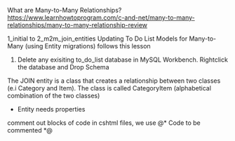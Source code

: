 What are Many-to-Many Relationships? https://www.learnhowtoprogram.com/c-and-net/many-to-many-relationships/many-to-many-relationship-review


1_initial to 2_m2m_join_entities
Updating To Do List Models for Many-to-Many
(using Entity migrations)
follows this lesson

1. Delete any exisiting to_do_list database in MySQL Workbench. Rightclick the database and Drop Schema

The JOIN entity is a class that creates a relationship between two classes (e.i Category and Item). The class is called CategoryItem (alphabetical combination of the two classes)
- Entity needs properties 


comment out blocks of code in cshtml files, we use @* Code to be commented *@